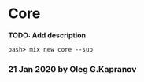 # Core

**TODO: Add description**

```
bash> mix new core --sup
```

### 21 Jan 2020 by Oleg G.Kapranov
